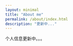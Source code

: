 ```yaml
---
layout: minimal
title: "About me"
permalink: /about/index.html
description: "更新中..."
---
```


个人信息更新中。。。
